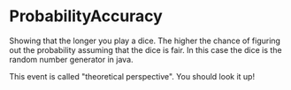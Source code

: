# ProbabilityAccuracy
Showing that the longer you play a dice. 
The higher the chance of figuring out the probability assuming that the dice is fair. 
In this case the dice is the random number generator in java.

This event is called "theoretical perspective". 
You should look it up!
